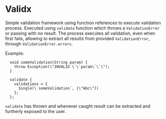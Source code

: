 # Validx
Simple validation framework using function references to execute validation process. Executed using `validate` function which throws a `ValidationError` or passing with no result. The process executes all validation, even when first fails, allowing to extract all results from provided `ValidationError`,
	through `ValidationError.errors`. 
	
Example:
```ceylon	
  void someValidation(String param) {
    throw Exception(\"INVALID \`\`param\`\`\");
  }

  validate {
    validations = {
      Single(\`someValidation`, [\"Abc\"])
    };
  };
```
`validate` has thrown and whenever caught result can be extracted and furtherly exposed to the user.
